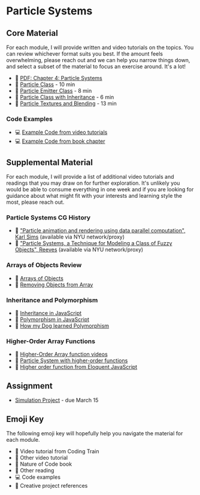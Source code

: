 # Particle Systems

## Core Material

For each module, I will provide written and video tutorials on the topics. You can review whichever format suits you best. If the amount feels overwhelming, please reach out and we can help you narrow things down, and select a subset of the material to focus an exercise around. It's a lot!

- 📗 [PDF: Chapter 4: Particle Systems](https://drive.google.com/file/d/1NqQu78p0G6i85zace57RF1gHD3tCp9gc/view?usp=sharing)
- 🚂 [Particle Class](https://drive.google.com/file/d/1qeDOD3nCu_5YX62lkSZWiG-GNDVZtFUP/view?usp=sharing) - 10 min
- 🚂 [Particle Emitter Class](https://drive.google.com/file/d/13Q8Z2vouZ0LN5Gqr7JYaIT2KUm8UdN3j/view?usp=sharing) - 8 min
- 🚂 [Particle Class with Inheritance](https://drive.google.com/file/d/1U4IIm6qyllrST3T3GZlwYPfIYQfnhSnN/view?usp=sharing) - 6 min
- 🚂 [Particle Textures and Blending](https://drive.google.com/file/d/1wIYCbQ2G4GE5QhjjIzRPNpqlcziKRpLG/view?usp=sharing) - 13 min

### Code Examples
- 💻 [Example Code from video tutorials](https://editor.p5js.org/codingtrain/collections/OOySGOizs)
- 💻 [Example Code from book chapter](https://editor.p5js.org/natureofcode/collections/Ks8jJ80hJ)

## Supplemental Material

For each module, I will provide a list of additional video tutorials and readings that you may draw on for further exploration. It's unlikely you would be able to consume everything in one week and if you are looking for guidance about what might fit with your interests and learning style the most, please reach out.

### Particle Systems CG History

- 📕 ["Particle animation and rendering using data parallel computation", Karl Sims](http://doi.acm.org/10.1145/97879.97923) (available via NYU network/proxy)
- 📕 ["Particle Systems, a Technique for Modeling a Class of Fuzzy Objects", Reeves](http://doi.acm.org/10.1145/357318.357320) (available via NYU network/proxy)

### Arrays of Objects Review

- 🚂 [Arrays of Objects](https://thecodingtrain.com/beginners/p5js/7.3-array-of-objects.html)
- 🚂 [Removing Objects from Array](https://thecodingtrain.com/beginners/p5js/7.5-removing-objects-from-array.html)

### Inheritance and Polymorphism

- 🚂 [Inheritance in JavaScript](https://youtu.be/MfxBfRD0FVU)
- 🚂 [Polymorphism in JavaScript](https://youtu.be/8a5BkwuZRK0)
- 📕 [How my Dog learned Polymorphism](http://www.javaranch.com/campfire/StoryPoly.jsp)

### Higher-Order Array Functions

- 🚂 [Higher-Order Array function videos](https://youtu.be/m9bRVQ_-DXY?list=PLRqwX-V7Uu6YgpA3Oht-7B4NBQwFVe3pr)
- 🚂 [Particle System with higher-order functions](https://youtu.be/m9bRVQ_-DXY?list=PLRqwX-V7Uu6YgpA3Oht-7B4NBQwFVe3pr)
- 📕 [Higher order function from Eloquent JavaScript](http://eloquentjavascript.net/05_higher_order.html)

## Assignment

- [Simulation Project](https://github.com/nature-of-code/noc-syllabus-S21/tree/main/projects/simulation) - due March 15

## Emoji Key

The following emoji key will hopefully help you navigate the material for each module.

- 🚂 Video tutorial from Coding Train
- 🎥 Other video tutorial
- 📗 Nature of Code book
- 📕 Other reading
- 💻 Code examples
- 🎨 Creative project references
